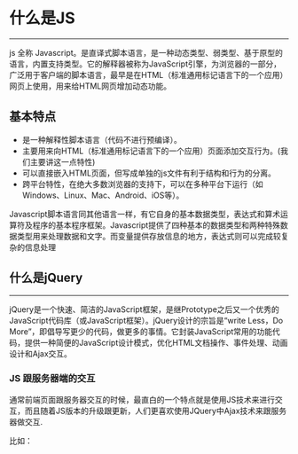 # 什么是JS
----
js 全称 Javascript。是直译式脚本语言，是一种动态类型、弱类型、基于原型的语言，内置支持类型。它的解释器被称为JavaScript引擎，为浏览器的一部分，广泛用于客户端的脚本语言，最早是在HTML（标准通用标记语言下的一个应用）网页上使用，用来给HTML网页增加动态功能。


## 基本特点
* 是一种解释性脚本语言（代码不进行预编译）。
* 主要用来向HTML（标准通用标记语言下的一个应用）页面添加交互行为。(我们主要讲这一点特性)
* 可以直接嵌入HTML页面，但写成单独的js文件有利于结构和行为的分离。
* 跨平台特性，在绝大多数浏览器的支持下，可以在多种平台下运行（如Windows、Linux、Mac、Android、iOS等）。

Javascript脚本语言同其他语言一样，有它自身的基本数据类型，表达式和算术运算符及程序的基本程序框架。Javascript提供了四种基本的数据类型和两种特殊数据类型用来处理数据和文字。而变量提供存放信息的地方，表达式则可以完成较复杂的信息处理

## 什么是jQuery
---
jQuery是一个快速、简洁的JavaScript框架，是继Prototype之后又一个优秀的JavaScript代码库（或JavaScript框架）。jQuery设计的宗旨是“write Less，Do More”，即倡导写更少的代码，做更多的事情。它封装JavaScript常用的功能代码，提供一种简便的JavaScript设计模式，优化HTML文档操作、事件处理、动画设计和Ajax交互。

### JS 跟服务器端的交互
通常前端页面跟服务器交互的时候，最直白的一个特点就是使用JS技术来进行交互，而且随着JS版本的升级跟更新，人们更喜欢使用JQuery中Ajax技术来跟服务器做交互. 
 
比如：
